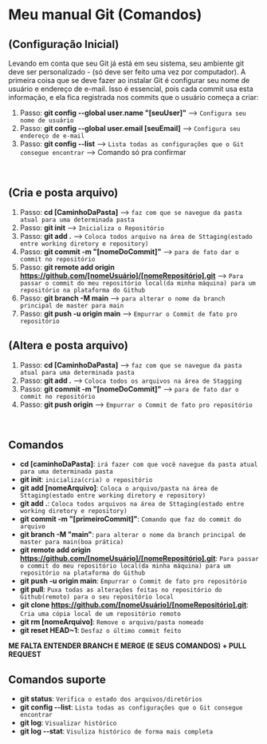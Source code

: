 # Meu manual Git (Comandos)

## (Configuração Inicial)
Levando em conta que seu Git já está em seu sistema, seu ambiente git deve ser personalizado - (só deve ser feito uma vez por computador). 
A primeira coisa que se deve fazer ao instalar Git é configurar seu nome de usuário e endereço de e-mail. Isso é essencial, pois cada commit usa esta informação, e ela fica registrada nos commits que o usuário começa a criar:
1. Passo: **git config --global user.name "[seuUser]"** --> `Configura seu nome de usuário`
2. Passo: **git config --global user.email [seuEmail]** --> `Configura seu endereço de e-mail`
3. Passo: **git config --list** --> `Lista todas as configurações que o Git consegue encontrar` --> Comando só pra confirmar

&nbsp;

## (Cria e posta arquivo)
1. Passo: **cd [CaminhoDaPasta]** --> `faz com que se navegue da pasta atual para uma determinada pasta` 
2. Passo: **git init** --> `Inicializa o Repositório`
3. Passo: **git add .** --> `Coloca todos arquivo na área de Sttaging(estado entre working diretory e repository)`
4. Passo: **git commit -m "[nomeDoCommit]"** --> `para de fato dar o commit no repositório`
5. Passo: **git remote add origin https://github.com/[nomeUsuário]/[nomeRepositório].git** --> `Para passar o commit do meu repositório local(da minha máquina) para um repositório na plataforma do Github`
6. Passo: **git branch -M main** --> `para alterar o nome da branch principal de master para main`
7. Passo: **git push -u origin main** --> `Empurrar o Commit de fato pro repositório`


## (Altera e posta arquivo)
1. Passo: **cd [CaminhoDaPasta]** --> `faz com que se navegue da pasta atual para uma determinada pasta`
2. Passo: **git add .** --> `Coloca todos os arquivos na área de Stagging`
3. Passo: **git commit -m "[nomeDoCommit]"** --> `para de fato dar o commit no repositório`
4. Passo: **git push origin** --> `Empurrar o Commit de fato pro repositório`

&nbsp;

## Comandos
- **cd [caminhoDaPasta]**: `irá fazer com que você navegue da pasta atual para uma determinada pasta`
- **git init**: `inicializa(cria) o repositório`
- **git add [nomeArquivo]**: `Coloca o arquivo/pasta na área de Sttaging(estado entre working diretory e repository)`
- **git add .**: `Coloca todos arquivos na área de Sttaging(estado entre working diretory e repository)`
- **git commit -m "[primeiroCommit]"**: `Comando que faz do commit do arquivo`
- **git branch -M "main"**: `para alterar o nome da branch principal de master para main(boa prática)`
- **git remote add origin https://github.com/[nomeUsuário]/[nomeRepositório].git**: `Para passar o commit do meu repositório local(da minha máquina) para um repositório na plataforma do Github`
- **git push -u origin main**: `Empurrar o Commit de fato pro repositório`
- **git pull**: `Puxa todas as alterações feitas no repositório do Github(remoto) para o seu repositório local`
- **git clone https://github.com/[nomeUsuário]/[nomeRepositório].git**: `Cria uma cópia local de um repositório remoto`
- **git rm [nomeArquivo]**: `Remove o arquivo/pasta nomeado`
- **git reset HEAD~1**: `Desfaz o último commit feito`


**ME FALTA ENTENDER BRANCH E MERGE (E SEUS COMANDOS) + PULL REQUEST**

## Comandos suporte
- **git status**: `Verifica o estado dos arquivos/diretórios`
- **git config --list**: `Lista todas as configurações que o Git consegue encontrar`
- **git log**: `Visualizar histórico`
- **git log --stat**: `Visuliza histórico de forma mais completa`
